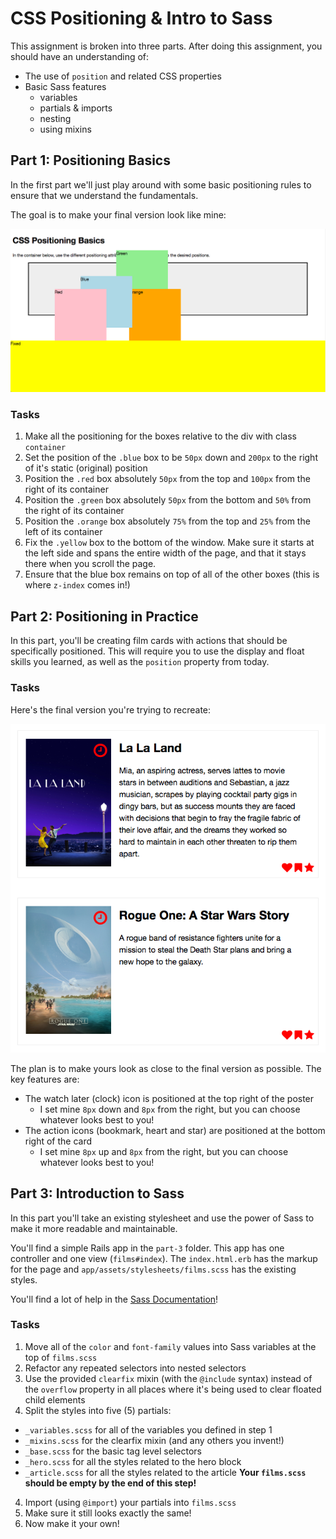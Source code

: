 # CSS Positioning & Intro to Sass

This assignment is broken into three parts. After doing this assignment, you should have an understanding of:

- The use of `position` and related CSS properties
- Basic Sass features
  - variables
  - partials & imports
  - nesting
  - using mixins


## Part 1: Positioning Basics
In the first part we'll just play around with some basic positioning rules to ensure that we understand the fundamentals.

The goal is to make your final version look like mine:

![Part 1: Final Version](part-1-final.png)

### Tasks
1. Make all the positioning for the boxes relative to the div with class `container`
2. Set the position of the `.blue` box to be `50px` down and `200px` to the right of it's static (original) position
3. Position the `.red` box absolutely `50px` from the top and `100px` from the right of its container
4. Position the `.green` box absolutely `50px` from the bottom and `50%` from the right of its container
5. Position the `.orange` box absolutely `75%` from the top and `25%` from the left of its container
6. Fix the `.yellow` box to the bottom of the window. Make sure it starts at the left side and spans the entire width of the page, and that it stays there when you scroll the page.
7. Ensure that the blue box remains on top of all of the other boxes (this is where `z-index` comes in!)


## Part 2: Positioning in Practice
In this part, you'll be creating film cards with actions that should be specifically positioned. This will require you to use the display and float skills you learned, as well as the `position` property from today.

### Tasks
Here's the final version you're trying to recreate:

![Part 2: Final Version](part-2-final.png)

The plan is to make yours look as close to the final version as possible. The key features are:

- The watch later (clock) icon is positioned at the top right of the poster
  - I set mine `8px` down and `8px` from the right, but you can choose whatever looks best to you!
- The action icons (bookmark, heart and star) are positioned at the bottom right of the card
  - I set mine `8px` up and `8px` from the right, but you can choose whatever looks best to you!


## Part 3: Introduction to Sass
In this part you'll take an existing stylesheet and use the power of Sass to make it more readable and maintainable.

You'll find a simple Rails app in the `part-3` folder. This app has one controller and one view (`films#index`). The `index.html.erb` has the markup for the page and `app/assets/stylesheets/films.scss` has the existing styles.

You'll find a lot of help in the [Sass Documentation](http://sass-lang.com/documentation/file.SASS_REFERENCE.html)!

### Tasks
1. Move all of the `color` and `font-family` values into Sass variables at the top of `films.scss`
2. Refactor any repeated selectors into nested selectors
3. Use the provided `clearfix` mixin (with the `@include` syntax) instead of the `overflow` property in all places where it's being used to clear floated child elements
3. Split the styles into five (5) partials:
  - `_variables.scss` for all of the variables you defined in step 1
  - `_mixins.scss` for the clearfix mixin (and any others you invent!)
  - `_base.scss` for the basic tag level selectors
  - `_hero.scss` for all the styles related to the hero block
  - `_article.scss` for all the styles related to the article
    **Your `films.scss` should be empty by the end of this step!**
4. Import (using `@import`) your partials into `films.scss`
5. Make sure it still looks exactly the same!
6. Now make it your own!
